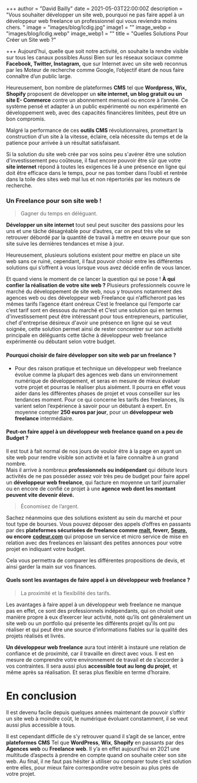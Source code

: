 +++
author = "David Bailly"
date = 2021-05-03T22:00:00Z
description = "Vous souhaiter développer un site web, pourquoi ne pas faire appel à un développeur web freelance un professionnel qui vous reviendra moins chers. "
image = "images/blog/lcdig.jpg"
image1 = ""
image_webp = "images/blog/lcdig.webp"
image_webp1 = ""
title = "Quelles Solutions Pour Créer un Site web ?"

+++
Aujourd'hui, quelle que soit notre activité, on souhaite la rendre visible sur tous les canaux possibles Aussi Bien sur les réseaux sociaux comme **Facebook, Twitter, Instagram,** que sur Internet avec un site web reconnus par les Moteur de recherche comme Google, l’objectif étant de nous faire connaître d’un public large.

Heureusement, bon nombre de plateformes **CMS** tel que **Wordpress, Wix, Shopify** proposent de développer un **site internet, un blog gratuit ou un site E- Commerce** contre un abonnement mensuel ou encore à l’année. Ce système pensé et adapter à un public expérimenté ou non expérimenté en développement web, avec des capacités financières limitées, peut être un bon compromis.

Malgré la performance de ces **outils CMS** révolutionnaires, promettant la construction d'un site à la vitesse, éclaire, cela nécessite du temps et de la patience pour arrivée à un résultat satisfaisant.

Si la solution du site web crée par vos soins peu s'avérer être une solution d'investissement peu coûteuse, il faut encore pouvoir être sûr que votre **site internet** répond à toutes les exigences lié à une présence en ligne qui doit être efficace dans le temps, pour ne pas tomber dans l’oubli et rentrée dans la toile des sites web mal lus et non répertoriés par les moteurs de recherche.

### Un Freelance pour son site web !

> Gagner du temps en déléguant.

**Développer un site internet** tout seul peut susciter des passions pour les uns et une tâche désagréable pour d’autres, car on peut très vite se retrouver débordé par la quantité de travail à mettre en œuvre pour que son site suive les dernières tendances et mise à jour.

Heureusement, plusieurs solutions existent pour mettre en place un site web sans ce ruiné, cependant, il faut pouvoir choisir entre les différentes solutions qui s’offrent à vous lorsque vous avez décidé enfin de vous lancer.

Et quand viens le moment de ce lancer la question qui se pose ! **À qui confier la réalisation de votre site web ?** Plusieurs professionnels couvre le marché du développement de site web, nous y trouvons notamment des agences web ou des développeur web Freelance qui n’afficheront pas les mêmes tarifs l’agence étant onéreux C’est le freelance qui l’emporte car c’est tarif sont en dessous du marché et C’est une solution qui en termes d'investissement peut être intéressant pour tous entrepreneurs, particulier, chef d'entreprise désireux d'avoir une présence en ligne qui se veut soignée, cette solution permet ainsi de rester concentrer sur son activité principale en déléguants cette tâche à développeur web freelance expérimenté ou débutant selon votre budget.

#### Pourquoi choisir de faire développer son site web par un freelance ?

* Pour des raison pratique et technique un développeur web freelance évolue comme la plupart des agences web dans un environnement numérique de développement, et seras en mesure de mieux évaluer votre projet et pourras le réaliser plus aisément. Il pourra en effet vous aider dans les différentes phases de projet et vous conseiller sur les tendances moment. Pour ce qui concerne les tarifs des freelances, ils varient selon l’expérience à savoir pour un débutant à expert. En moyenne compter **250 euros par jour**, pour un **développeur web freelance** intermédiaire.

#### Peut-on faire appel à un développeur web freelance quand on a peu de Budget ?

Il est tout à fait normal de nos jours de vouloir être à la page en ayant un site web pour rendre visible son activité et la faire connaître à un grand nombre.  
Mais il arrive à nombreux **professionnels ou indépendant** qui débute leurs activités de ne pas posséder assez voir très peu de budget pour faire appel un **développeur web freelance**, qui facture en moyenne un tarif journalier ou en encore de confié ce projet à une **agence web dont les montant peuvent vite devenir élevé.**

> Économisez de l’argent.

Sachez néanmoins que des solutions existent au sein du marché et pour tout type de bourses. Vous pouvez déposer des appels d’offres en passants par des **plateformes sécurisées de freelance comme** [**malt**](https://www.malt.fr/profile/davidbailly2 "Malt")**, feverr,** [**5euro**](https://5euros.com/ "5euro")**, ou encore** [**codeur.com**](https://www.codeur.com/ "Codeur") qui propose un service et micro service de mise en relation avec des freelances en laissant des petites annonces pour votre projet en indiquant votre budget.

Cela vous permettra de comparer les différentes propositions de devis, et ainsi garder la main sur vos finances.

#### Quels sont les avantages de faire appel à un développeur web freelance ?

> La proximité et la flexibilité des tarifs.

Les avantages à faire appel à un développeur web freelance ne manque pas en effet, ce sont des professionnels indépendants, qui on choisit une manière propre à eux d’exercer leur activité, noté qu’ils ont généralement un site web ou un portfolio qui présente les différents projet qu’ils ont pu réaliser et qui peut être une source d’informations fiables sur la qualité des projets réalisés et livrés.

**Un développeur web freelance** aura tout intérêt à instauré une relation de confiance et de proximité, car il travaille en direct avec vous. Il est en mesure de comprendre votre environnement de travail et de s’accorder à vos contraintes. Il sera aussi plus **accessible tout au long du projet**, et même après sa réalisation. Et seras plus flexible en terme d’horaire.

# En conclusion

Il est devenu facile depuis quelques années maintenant de pouvoir s’offrir un site web à moindre coût, le numérique évoluant constamment, il se veut aussi plus accessible à tous.

Il est cependant difficile de s’y retrouver quand il s’agit de se lancer, entre **plateformes** **CMS** Tel que **WordPress**, **Wix**, **Shopify** en passants par des **Agences** **web** ou **Freelance** **web**. Il y’a en effet aujourd’hui en 2021 une multitude d’aspects à prendre en compte quand on souhaite créer son site web. Au final, il ne faut pas hésiter à utiliser ou comparer toute c’est solution entre elles, pour mieux faire correspondre votre besoin au plus près de votre projet.